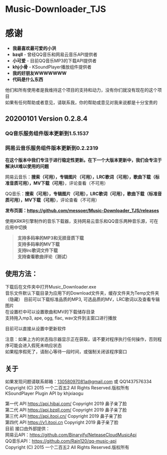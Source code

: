 # Music-Downloader_TJS

# 感谢
 * **我最喜欢最可爱的小洪**
 * **bzqll** - 曾经QQ音乐和网易云音乐API提供者
 * **小可爱** - 目前QQ音乐MP3的下载API提供者
 * **khj小骨** - KSoundPlayer播放组件提供者
 * **我的好朋友WWWWWWW**
 * **代码是什么东西**
  
他们和所有使用者是我维持这个项目的支持和动力，没有你们就没有现在的这个项目  
如果有任何帮助或者意见，请联系我，你的帮助或意见对我来说都是十分宝贵的  
  
## 20200101 Version 0.2.8.4
### QQ音乐服务组件版本更新到**1.5.1537**   
### 网易云音乐服务组件版本更新到**0.2.2319**   
**在这个版本中我们专注于进行稳定性更新。在下一个大版本更新中，我们会专注于解决UI难以使用的问题**  
  
网易云音乐：**搜索（可用），专辑图片（可用），LRC歌词（可用），歌曲下载（标准音质可用），MV下载（可用）**，评论查看（不可用）  
  
QQ音乐：**搜索（可用），专辑图片（可用），LRC歌词（可用），歌曲下载（标准音质可用），MV下载（可用）**，评论查看（不可用）  
  
**发布页面：https://github.com/messoer/Music-Downloader_TJS/releases**
  
使用KRKR引擎制作的音乐下载器，支持网易云音乐和QQ音乐两种音乐源，可在应用中切换  
> **支持多码率的MP3和无损音质下载**  
  **支持多码率的MV下载**  
  **支持lrc歌词文件下载**  
  **支持查看歌曲评论（测试）**
  
## 使用方法：  
下载后在文件夹中打开Music_Downloader.exe  
音乐文件默认下载目录为应用下的Download文件夹，缓存文件夹为Temp文件夹（隐藏） 
目前可以下载标准品质的MP3, 可选品质的MV，LRC歌词以及查看专辑图片  
在设置栏中可以设置歌曲和MV的下载储存目录  
支持拖入mp3, ape, ogg, flac, wav文件到主窗口进行播放  
  
目前可以直接从设置中更新软件  
  
注意：如果上方的状态指示器显示正在获取，请不要对程序执行任何操作，否则程序可能会进入假死未响应状态  
如果程序假死了，请耐心等待一段时间，或强制关闭该程序窗口  
  
## 关于
如果发现问题请联系邮箱：13058097081a@gmail.com 或 QQ1437576334  
Copyright (C) 2015 一个二百五2 All Rights Reserved.版权所有  
KSoundPlayer Plugin API by khjxiaogu  
  
第一代 API https://api.hibai.com/ Copyright 2019 鼻子亲了脸  
第二代 API https://api.bzqll.com/ Copyright 2019 鼻子亲了脸  
第三代 API https://api.itooi.cn/ Copyright 2019 鼻子亲了脸  
第四代 API  https://v1.itooi.cn Copyright 2019 鼻子亲了脸  
目前 接口由外部提供：  
网易云API：https://github.com/Binaryify/NeteaseCloudMusicApi  
QQ音乐API：https://github.com/Rain120/qq-music-api  
Copyright (C) 2015 一个二百五2 All Rights Reserved.版权所有  
